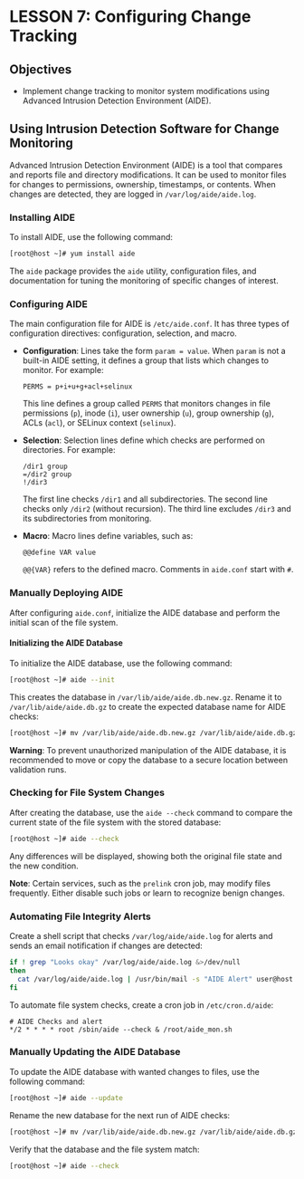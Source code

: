# LESSON 7: Configuring Change Tracking

## Objectives

- Implement change tracking to monitor system modifications using Advanced Intrusion Detection Environment (AIDE).

## Using Intrusion Detection Software for Change Monitoring

Advanced Intrusion Detection Environment (AIDE) is a tool that compares and reports file and directory modifications. It can be used to monitor files for changes to permissions, ownership, timestamps, or contents. When changes are detected, they are logged in `/var/log/aide/aide.log`.

### Installing AIDE

To install AIDE, use the following command:

```bash
[root@host ~]# yum install aide
```

The `aide` package provides the `aide` utility, configuration files, and documentation for tuning the monitoring of specific changes of interest.

### Configuring AIDE

The main configuration file for AIDE is `/etc/aide.conf`. It has three types of configuration directives: configuration, selection, and macro.

- **Configuration**: Lines take the form `param = value`. When `param` is not a built-in AIDE setting, it defines a group that lists which changes to monitor. For example:

  ```
  PERMS = p+i+u+g+acl+selinux
  ```

  This line defines a group called `PERMS` that monitors changes in file permissions (`p`), inode (`i`), user ownership (`u`), group ownership (`g`), ACLs (`acl`), or SELinux context (`selinux`).

- **Selection**: Selection lines define which checks are performed on directories. For example:

  ```
  /dir1 group
  =/dir2 group
  !/dir3
  ```

  The first line checks `/dir1` and all subdirectories. The second line checks only `/dir2` (without recursion). The third line excludes `/dir3` and its subdirectories from monitoring.

- **Macro**: Macro lines define variables, such as:

  ```
  @@define VAR value
  ```

  `@@{VAR}` refers to the defined macro. Comments in `aide.conf` start with `#`.

### Manually Deploying AIDE

After configuring `aide.conf`, initialize the AIDE database and perform the initial scan of the file system.

#### Initializing the AIDE Database

To initialize the AIDE database, use the following command:

```bash
[root@host ~]# aide --init
```

This creates the database in `/var/lib/aide/aide.db.new.gz`. Rename it to `/var/lib/aide/aide.db.gz` to create the expected database name for AIDE checks:

```bash
[root@host ~]# mv /var/lib/aide/aide.db.new.gz /var/lib/aide/aide.db.gz
```

**Warning**: To prevent unauthorized manipulation of the AIDE database, it is recommended to move or copy the database to a secure location between validation runs.

### Checking for File System Changes

After creating the database, use the `aide --check` command to compare the current state of the file system with the stored database:

```bash
[root@host ~]# aide --check
```

Any differences will be displayed, showing both the original file state and the new condition.

**Note**: Certain services, such as the `prelink` cron job, may modify files frequently. Either disable such jobs or learn to recognize benign changes.

### Automating File Integrity Alerts

Create a shell script that checks `/var/log/aide/aide.log` for alerts and sends an email notification if changes are detected:

```bash
if ! grep "Looks okay" /var/log/aide/aide.log &>/dev/null
then
  cat /var/log/aide/aide.log | /usr/bin/mail -s "AIDE Alert" user@host
fi
```

To automate file system checks, create a cron job in `/etc/cron.d/aide`:

```cron
# AIDE Checks and alert
*/2 * * * * root /sbin/aide --check & /root/aide_mon.sh
```

### Manually Updating the AIDE Database

To update the AIDE database with wanted changes to files, use the following command:

```bash
[root@host ~]# aide --update
```

Rename the new database for the next run of AIDE checks:

```bash
[root@host ~]# mv /var/lib/aide/aide.db.new.gz /var/lib/aide/aide.db.gz
```

Verify that the database and the file system match:

```bash
[root@host ~]# aide --check
